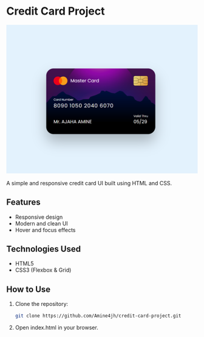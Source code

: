 # Credit Card Project

![alt text](image.png)

A simple and responsive credit card UI built using HTML and CSS.

## Features

- Responsive design
- Modern and clean UI
- Hover and focus effects

## Technologies Used

- HTML5
- CSS3 (Flexbox & Grid)

## How to Use

1. Clone the repository:  
   ```sh
   git clone https://github.com/Amine4jh/credit-card-project.git
   ```

2. Open index.html in your browser.
